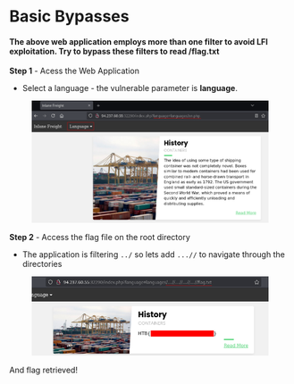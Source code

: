 # Basic Bypasses

#### The above web application employs more than one filter to avoid LFI exploitation. Try to bypass these filters to read /flag.txt

**Step 1** - Acess the Web Application

* Select a language - the vulnerable parameter is **language**.

<figure><img src="../../../.gitbook/assets/image (3) (1).png" alt=""><figcaption></figcaption></figure>

**Step 2** - Access the flag file on the root directory

* The application is filtering `../` so lets add `...//` to navigate through the directories

<figure><img src="../../../.gitbook/assets/image (4) (1).png" alt=""><figcaption></figcaption></figure>

And flag retrieved!
